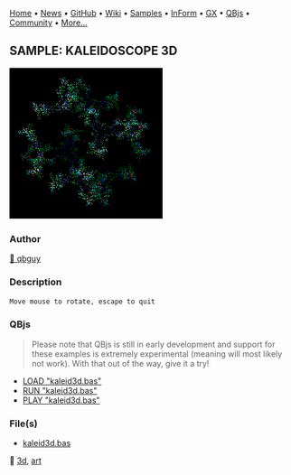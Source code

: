 [Home](https://qb64.com) • [News](../../news.md) • [GitHub](https://github.com/QB64Official/qb64) • [Wiki](https://github.com/QB64Official/qb64/wiki) • [Samples](../../samples.md) • [InForm](../../inform.md) • [GX](../../gx.md) • [QBjs](../../qbjs.md) • [Community](../../community.md) • [More...](../../more.md)

## SAMPLE: KALEIDOSCOPE 3D

![screenshot.png](img/screenshot.png)

### Author

[🐝 qbguy](../qbguy.md) 

### Description

```text
Move mouse to rotate, escape to quit
```

### QBjs

> Please note that QBjs is still in early development and support for these examples is extremely experimental (meaning will most likely not work). With that out of the way, give it a try!

* [LOAD "kaleid3d.bas"](https://v6p9d9t4.ssl.hwcdn.net/html/6029471/index.html?src=https://qb64.com/samples/kaleidoscope-3d/src/kaleid3d.bas)
* [RUN "kaleid3d.bas"](https://v6p9d9t4.ssl.hwcdn.net/html/6029471/index.html?mode=auto&src=https://qb64.com/samples/kaleidoscope-3d/src/kaleid3d.bas)
* [PLAY "kaleid3d.bas"](https://v6p9d9t4.ssl.hwcdn.net/html/6029471/index.html?mode=play&src=https://qb64.com/samples/kaleidoscope-3d/src/kaleid3d.bas)

### File(s)

* [kaleid3d.bas](src/kaleid3d.bas)

🔗 [3d](../3d.md), [art](../art.md)
